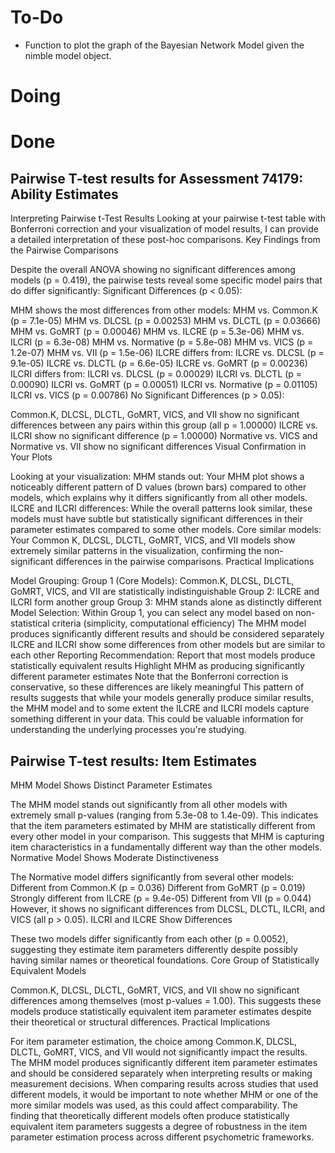 # To-Do
- Function to plot the graph of the Bayesian Network Model given the nimble model object.

# Doing 

# Done



## Pairwise T-test results for Assessment 74179: Ability Estimates 


Interpreting Pairwise t-Test Results
Looking at your pairwise t-test table with Bonferroni correction and your visualization of model results, I can provide a detailed interpretation of these post-hoc comparisons.
Key Findings from the Pairwise Comparisons

Despite the overall ANOVA showing no significant differences among models (p = 0.419), the pairwise tests reveal some specific model pairs that do differ significantly:
Significant Differences (p < 0.05):

MHM shows the most differences from other models:
MHM vs. Common.K (p = 7.1e-05)
MHM vs. DLCSL (p = 0.00253)
MHM vs. DLCTL (p = 0.03666)
MHM vs. GoMRT (p = 0.00046)
MHM vs. ILCRE (p = 5.3e-06)
MHM vs. ILCRI (p = 6.3e-08)
MHM vs. Normative (p = 5.8e-08)
MHM vs. VICS (p = 1.2e-07)
MHM vs. VII (p = 1.5e-06)
ILCRE differs from:
ILCRE vs. DLCSL (p = 9.1e-05)
ILCRE vs. DLCTL (p = 6.6e-05)
ILCRE vs. GoMRT (p = 0.00236)
ILCRI differs from:
ILCRI vs. DLCSL (p = 0.00029)
ILCRI vs. DLCTL (p = 0.00090)
ILCRI vs. GoMRT (p = 0.00051)
ILCRI vs. Normative (p = 0.01105)
ILCRI vs. VICS (p = 0.00786)
No Significant Differences (p > 0.05):

Common.K, DLCSL, DLCTL, GoMRT, VICS, and VII show no significant differences between any pairs within this group (all p = 1.00000)
ILCRE vs. ILCRI show no significant difference (p = 1.00000)
Normative vs. VICS and Normative vs. VII show no significant differences
Visual Confirmation in Your Plots

Looking at your visualization:
MHM stands out: Your MHM plot shows a noticeably different pattern of D values (brown bars) compared to other models, which explains why it differs significantly from all other models.
ILCRE and ILCRI differences: While the overall patterns look similar, these models must have subtle but statistically significant differences in their parameter estimates compared to some other models.
Core similar models: Your Common K, DLCSL, DLCTL, GoMRT, VICS, and VII models show extremely similar patterns in the visualization, confirming the non-significant differences in the pairwise comparisons.
Practical Implications

Model Grouping:
Group 1 (Core Models): Common.K, DLCSL, DLCTL, GoMRT, VICS, and VII are statistically indistinguishable
Group 2: ILCRE and ILCRI form another group
Group 3: MHM stands alone as distinctly different
Model Selection:
Within Group 1, you can select any model based on non-statistical criteria (simplicity, computational efficiency)
The MHM model produces significantly different results and should be considered separately
ILCRE and ILCRI show some differences from other models but are similar to each other
Reporting Recommendation:
Report that most models produce statistically equivalent results
Highlight MHM as producing significantly different parameter estimates
Note that the Bonferroni correction is conservative, so these differences are likely meaningful
This pattern of results suggests that while your models generally produce similar results, the MHM model and to some extent the ILCRE and ILCRI models capture something different in your data. This could be valuable information for understanding the underlying processes you're studying.



## Pairwise T-test results: Item Estimates 

MHM Model Shows Distinct Parameter Estimates

The MHM model stands out significantly from all other models with extremely small p-values (ranging from 5.3e-08 to 1.4e-09). This indicates that the item parameters estimated by MHM are statistically different from every other model in your comparison. This suggests that MHM is capturing item characteristics in a fundamentally different way than the other models.
Normative Model Shows Moderate Distinctiveness

The Normative model differs significantly from several other models:
Different from Common.K (p = 0.036)
Different from GoMRT (p = 0.019)
Strongly different from ILCRE (p = 9.4e-05)
Different from VII (p = 0.044)
However, it shows no significant differences from DLCSL, DLCTL, ILCRI, and VICS (all p > 0.05).
ILCRI and ILCRE Show Differences

These two models differ significantly from each other (p = 0.0052), suggesting they estimate item parameters differently despite possibly having similar names or theoretical foundations.
Core Group of Statistically Equivalent Models

Common.K, DLCSL, DLCTL, GoMRT, VICS, and VII show no significant differences among themselves (most p-values = 1.00). This suggests these models produce statistically equivalent item parameter estimates despite their theoretical or structural differences.
Practical Implications

For item parameter estimation, the choice among Common.K, DLCSL, DLCTL, GoMRT, VICS, and VII would not significantly impact the results.
The MHM model produces significantly different item parameter estimates and should be considered separately when interpreting results or making measurement decisions.
When comparing results across studies that used different models, it would be important to note whether MHM or one of the more similar models was used, as this could affect comparability.
The finding that theoretically different models often produce statistically equivalent item parameters suggests a degree of robustness in the item parameter estimation process across different psychometric frameworks.